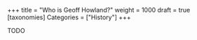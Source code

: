 +++
title = "Who is Geoff Howland?"
weight = 1000
draft = true
[taxonomies]
Categories = ["History"]
+++

TODO
